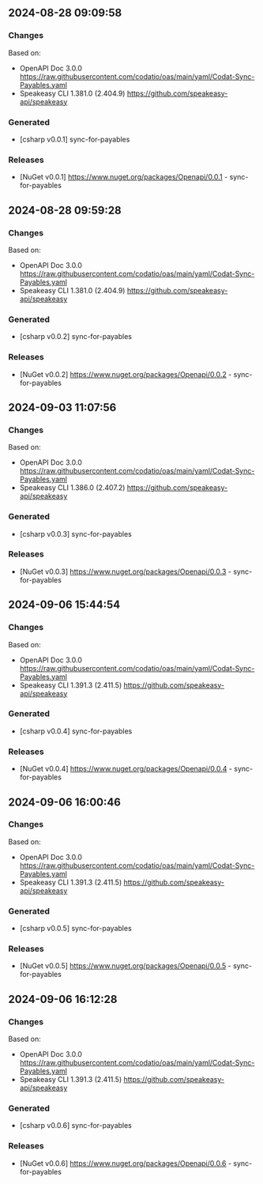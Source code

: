 

## 2024-08-28 09:09:58
### Changes
Based on:
- OpenAPI Doc 3.0.0 https://raw.githubusercontent.com/codatio/oas/main/yaml/Codat-Sync-Payables.yaml
- Speakeasy CLI 1.381.0 (2.404.9) https://github.com/speakeasy-api/speakeasy
### Generated
- [csharp v0.0.1] sync-for-payables
### Releases
- [NuGet v0.0.1] https://www.nuget.org/packages/Openapi/0.0.1 - sync-for-payables

## 2024-08-28 09:59:28
### Changes
Based on:
- OpenAPI Doc 3.0.0 https://raw.githubusercontent.com/codatio/oas/main/yaml/Codat-Sync-Payables.yaml
- Speakeasy CLI 1.381.0 (2.404.9) https://github.com/speakeasy-api/speakeasy
### Generated
- [csharp v0.0.2] sync-for-payables
### Releases
- [NuGet v0.0.2] https://www.nuget.org/packages/Openapi/0.0.2 - sync-for-payables

## 2024-09-03 11:07:56
### Changes
Based on:
- OpenAPI Doc 3.0.0 https://raw.githubusercontent.com/codatio/oas/main/yaml/Codat-Sync-Payables.yaml
- Speakeasy CLI 1.386.0 (2.407.2) https://github.com/speakeasy-api/speakeasy
### Generated
- [csharp v0.0.3] sync-for-payables
### Releases
- [NuGet v0.0.3] https://www.nuget.org/packages/Openapi/0.0.3 - sync-for-payables

## 2024-09-06 15:44:54
### Changes
Based on:
- OpenAPI Doc 3.0.0 https://raw.githubusercontent.com/codatio/oas/main/yaml/Codat-Sync-Payables.yaml
- Speakeasy CLI 1.391.3 (2.411.5) https://github.com/speakeasy-api/speakeasy
### Generated
- [csharp v0.0.4] sync-for-payables
### Releases
- [NuGet v0.0.4] https://www.nuget.org/packages/Openapi/0.0.4 - sync-for-payables

## 2024-09-06 16:00:46
### Changes
Based on:
- OpenAPI Doc 3.0.0 https://raw.githubusercontent.com/codatio/oas/main/yaml/Codat-Sync-Payables.yaml
- Speakeasy CLI 1.391.3 (2.411.5) https://github.com/speakeasy-api/speakeasy
### Generated
- [csharp v0.0.5] sync-for-payables
### Releases
- [NuGet v0.0.5] https://www.nuget.org/packages/Openapi/0.0.5 - sync-for-payables

## 2024-09-06 16:12:28
### Changes
Based on:
- OpenAPI Doc 3.0.0 https://raw.githubusercontent.com/codatio/oas/main/yaml/Codat-Sync-Payables.yaml
- Speakeasy CLI 1.391.3 (2.411.5) https://github.com/speakeasy-api/speakeasy
### Generated
- [csharp v0.0.6] sync-for-payables
### Releases
- [NuGet v0.0.6] https://www.nuget.org/packages/Openapi/0.0.6 - sync-for-payables